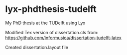 # lyx-phdthesis-tudelft

My PhD thesis at the TUDelft using Lyx

Modified Tex version of dissertation.cls from: https://github.com/informusica/dissertation-tudelft-latex

Created dissertation.layout file
